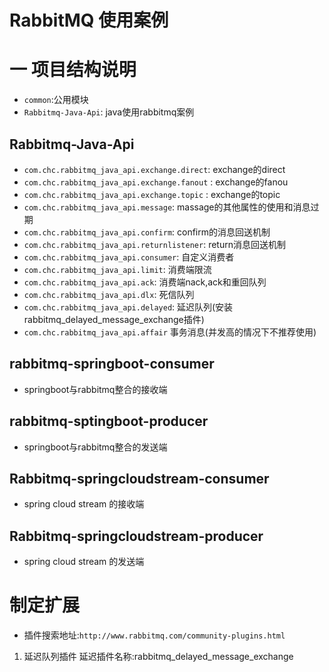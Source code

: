 # RabbitMQ 使用案例

# 一 项目结构说明
* `common`:公用模块
* `Rabbitmq-Java-Api`: java使用rabbitmq案例

## Rabbitmq-Java-Api
* `com.chc.rabbitmq_java_api.exchange.direct`: exchange的direct
* `com.chc.rabbitmq_java_api.exchange.fanout` : exchange的fanou
* `com.chc.rabbitmq_java_api.exchange.topic` : exchange的topic
* `com.chc.rabbitmq_java_api.message`: massage的其他属性的使用和消息过期
* `com.chc.rabbitmq_java_api.confirm`: confirm的消息回送机制
* `com.chc.rabbitmq_java_api.returnlistener`: return消息回送机制
* `com.chc.rabbitmq_java_api.consumer`: 自定义消费者
* `com.chc.rabbitmq_java_api.limit`: 消费端限流
* `com.chc.rabbitmq_java_api.ack`: 消费端nack,ack和重回队列
* `com.chc.rabbitmq_java_api.dlx`: 死信队列
* `com.chc.rabbitmq_java_api.delayed`: 延迟队列(安装rabbitmq_delayed_message_exchange插件)
* `com.chc.rabbitmq_java_api.affair` 事务消息(并发高的情况下不推荐使用)

## rabbitmq-springboot-consumer
* springboot与rabbitmq整合的接收端

## rabbitmq-sptingboot-producer
* springboot与rabbitmq整合的发送端

## Rabbitmq-springcloudstream-consumer
* spring cloud stream 的接收端

## Rabbitmq-springcloudstream-producer
* spring cloud stream 的发送端

# 制定扩展
* 插件搜索地址:`http://www.rabbitmq.com/community-plugins.html`
1. 延迟队列插件
延迟插件名称:rabbitmq_delayed_message_exchange
